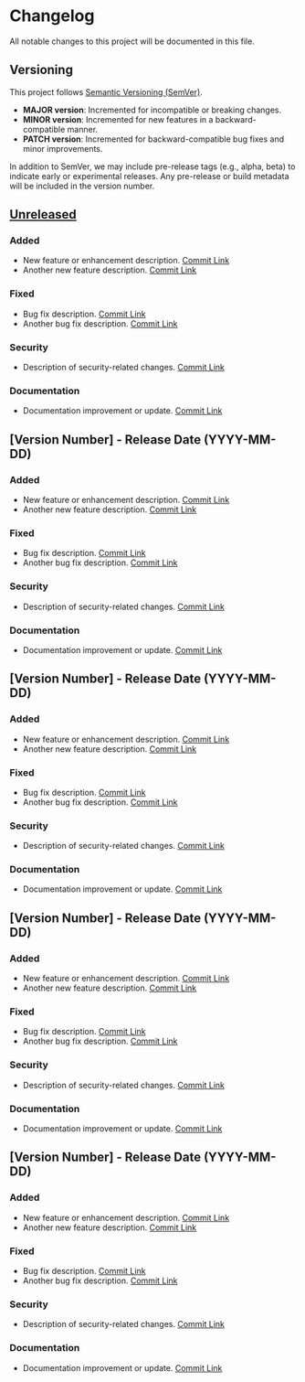# Changelog

All notable changes to this project will be documented in this file.

## Versioning

This project follows [Semantic Versioning (SemVer)](https://semver.org/).

- **MAJOR version**: Incremented for incompatible or breaking changes.
- **MINOR version**: Incremented for new features in a backward-compatible manner.
- **PATCH version**: Incremented for backward-compatible bug fixes and minor improvements.

In addition to SemVer, we may include pre-release tags (e.g., alpha, beta) to indicate early or experimental releases. Any pre-release or build metadata will be included in the version number.


## [Unreleased]

### Added

- New feature or enhancement description. [Commit Link](link_to_commit)
- Another new feature description. [Commit Link](link_to_commit)

### Fixed

- Bug fix description. [Commit Link](link_to_commit)
- Another bug fix description. [Commit Link](link_to_commit)

### Security

- Description of security-related changes. [Commit Link](link_to_commit)

### Documentation

- Documentation improvement or update. [Commit Link](link_to_commit)

## [Version Number] - Release Date (YYYY-MM-DD)

### Added

- New feature or enhancement description. [Commit Link](link_to_commit)
- Another new feature description. [Commit Link](link_to_commit)

### Fixed

- Bug fix description. [Commit Link](link_to_commit)
- Another bug fix description. [Commit Link](link_to_commit)

### Security

- Description of security-related changes. [Commit Link](link_to_commit)

### Documentation

- Documentation improvement or update. [Commit Link](link_to_commit)

## [Version Number] - Release Date (YYYY-MM-DD)

### Added

- New feature or enhancement description. [Commit Link](link_to_commit)
- Another new feature description. [Commit Link](link_to_commit)

### Fixed

- Bug fix description. [Commit Link](link_to_commit)
- Another bug fix description. [Commit Link](link_to_commit)

### Security

- Description of security-related changes. [Commit Link](link_to_commit)

### Documentation

- Documentation improvement or update. [Commit Link](link_to_commit)

## [Version Number] - Release Date (YYYY-MM-DD)

### Added

- New feature or enhancement description. [Commit Link](link_to_commit)
- Another new feature description. [Commit Link](link_to_commit)

### Fixed

- Bug fix description. [Commit Link](link_to_commit)
- Another bug fix description. [Commit Link](link_to_commit)

### Security

- Description of security-related changes. [Commit Link](link_to_commit)

### Documentation

- Documentation improvement or update. [Commit Link](link_to_commit)

## [Version Number] - Release Date (YYYY-MM-DD)

### Added

- New feature or enhancement description. [Commit Link](link_to_commit)
- Another new feature description. [Commit Link](link_to_commit)

### Fixed

- Bug fix description. [Commit Link](link_to_commit)
- Another bug fix description. [Commit Link](link_to_commit)

### Security

- Description of security-related changes. [Commit Link](link_to_commit)

### Documentation

- Documentation improvement or update. [Commit Link](link_to_commit)

[Unreleased]: link_to_compare_diff_between_last_version_and_unreleased
